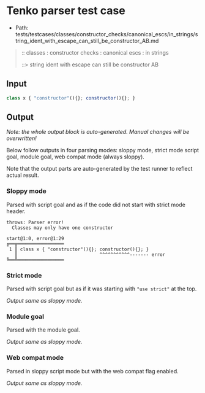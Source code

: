# Tenko parser test case

- Path: tests/testcases/classes/constructor_checks/canonical_escs/in_strings/string_ident_with_escape_can_still_be_constructor_AB.md

> :: classes : constructor checks : canonical escs : in strings
>
> ::> string ident with escape can still be constructor AB

## Input

`````js
class x { "constructor"(){}; constructor(){}; }
`````

## Output

_Note: the whole output block is auto-generated. Manual changes will be overwritten!_

Below follow outputs in four parsing modes: sloppy mode, strict mode script goal, module goal, web compat mode (always sloppy).

Note that the output parts are auto-generated by the test runner to reflect actual result.

### Sloppy mode

Parsed with script goal and as if the code did not start with strict mode header.

`````
throws: Parser error!
  Classes may only have one constructor

start@1:0, error@1:29
╔══╦═════════════════
 1 ║ class x { "constructor"(){}; constructor(){}; }
   ║                              ^^^^^^^^^^^------- error
╚══╩═════════════════

`````

### Strict mode

Parsed with script goal but as if it was starting with `"use strict"` at the top.

_Output same as sloppy mode._

### Module goal

Parsed with the module goal.

_Output same as sloppy mode._

### Web compat mode

Parsed in sloppy script mode but with the web compat flag enabled.

_Output same as sloppy mode._
